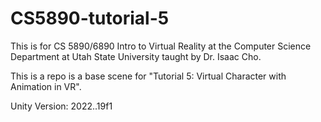 # CS5890-tutorial-5

This is for CS 5890/6890 Intro to Virtual Reality at the Computer Science Department at Utah State University taught by Dr. Isaac Cho.

This is a repo is a base scene for "Tutorial 5: Virtual Character with Animation in VR".

Unity Version: 2022..19f1
